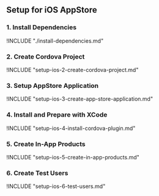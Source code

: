 ## Setup for iOS AppStore

### 1. Install Dependencies

!INCLUDE "./install-dependencies.md"

### 2. Create Cordova Project

!INCLUDE "setup-ios-2-create-cordova-project.md"

### 3. Setup AppStore Application

!INCLUDE "setup-ios-3-create-app-store-application.md"

### 4. Install and Prepare with XCode

!INCLUDE "setup-ios-4-install-cordova-plugin.md"

### 5. Create In-App Products

!INCLUDE "setup-ios-5-create-in-app-products.md"

### 6. Create Test Users

!INCLUDE "setup-ios-6-test-users.md"